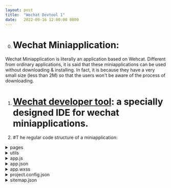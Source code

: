 ```yaml
---
layout: post
title:  "Wechat Devtool 1"
date:   2022-09-16 12:00:00 0800
---
```

0. # Wechat Miniapplication: 

Wechat Miniapplication is literally an application based on Wehcat. Different from ordinary applications, it is said that these miniapplications can be used without downloading & installing. In fact, it is because they have a very small size (less than 2M) so that the users won't be aware of the process of downloading.
1. # [Wechat developer tool](https://developers.weixin.qq.com/miniprogram/en/dev/devtools/devtools.html): a specially designed IDE for wechat miniapplications.
2. #T he regular code structure of a miniapplication: 

<details><summary>pages</summary>
  It is recommended to create all the codes for each page of the application in this folder.
  
  <details><summary>&nbsp log</summary>
    
    
    This is an example folder for a log page in the application. In a page folder, there will usually be four files:
    
    log.js: .js file is responsible for the logical components of the page. Using javascript, developers can bind events to a button, pass parameters, etc.
    
    log.json: I haven't worked much about the .json files so far. As far as I know, it is resonsible for the page's "setup": page title, text style, background color...
    
    log.wxml: .wxml is derived from html. It sues a language syntax similar to html to create elements like `<view></view>`, `<button></button>` on the page.
    
    log.wxss: wxss is derived from css. It works similarly. I use it to arrange the elements shown on the page, like position and flex display.
    
    
  </details>


</details>
  

<details><summary>utils</summary>
  util.js
</details>
 
 
<details><summary>app.js</summary>
  app.js file is responsible for the global logic. The APP() in it is the start point of the overall application code.
</details>


<details><summary>app.json</summary>
  A page can be displayed only after you add the link of the page into this file. app.json is responsible for the global setup. For example, you can set the primary background color or add the tab bars. 
</details>
 
<details><summary>app.wxss</summary>
  app.wxss works the same as the .wxss files of the pages, but it influences globally. The page wxss arrangement is prior to the global arrangement.
</details>
 
 
<details><summary>project.config.json</summary>
  This file contains the settings of a miniapplication project.
</details>


<details><summary>sitemap.json</summary>
</details>
